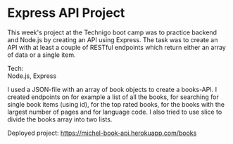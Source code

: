 # Express API Project

This week's project at the Technigo boot camp was to practice backend and Node.js by 
creating an API using Express. The task was to create an API with at least a couple of
RESTful endpoints which return either an array of data or a single item. 

Tech:
<br>Node.js, Express</br>

I used a JSON-file with an array of book objects to create a books-API.
I created endpoints on for example a list of all the books, for searching for 
single book items (using id), for the top rated books, for the books with the
largest number of pages and for language code. I also tried to use slice to divide
the books array into two lists. 

Deployed project: https://michel-book-api.herokuapp.com/books

